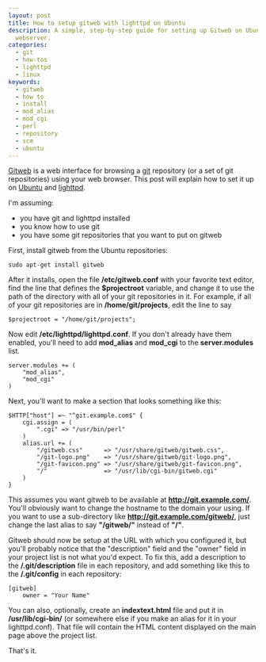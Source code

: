 ```yaml
---
layout: post
title: How to setup gitweb with lighttpd on Ubuntu
description: A simple, step-by-step guide for setting up Gitweb on Ubuntu using lighttpd as your
  webserver.
categories:
  - git
  - how-tos
  - lighttpd
  - linux
keywords:
  - gitweb
  - how to
  - install
  - mod_alias
  - mod_cgi
  - perl
  - repository
  - scm
  - ubuntu
---
```

[Gitweb](http://git.or.cz/gitwiki/Gitweb) is a web interface for browsing a
[git](http://git-scm.com/) repository (or a set of git repositories) using your web browser. This
post will explain how to set it up on [Ubuntu](http://www.ubuntu.com/) and
[lighttpd](http://www.lighttpd.net/).

<!--more-->

I'm assuming:

* you have git and lighttpd installed
* you know how to use git
* you have some git repositories that you want to put on gitweb

First, install gitweb from the Ubuntu repositories:

    sudo apt-get install gitweb

After it installs, open the file **/etc/gitweb.conf** with your favorite text editor, find the line
that defines the **$projectroot** variable, and change it to use the path of the directory with all
of your git repositories in it. For example, if all of your git repositories are in
**/home/git/projects**, edit the line to say

    $projectroot = "/home/git/projects";

Now edit **/etc/lighttpd/lighttpd.conf**. If you don't already have them enabled, you'll need to add
**mod_alias** and **mod_cgi** to the **server.modules** list.

    server.modules += (
        "mod_alias",
        "mod_cgi"
    )

Next, you'll want to make a section that looks something like this:

    $HTTP["host"] =~ "^git.example.com$" {
        cgi.assign = (
            ".cgi" => "/usr/bin/perl"
        )
        alias.url += (
            "/gitweb.css"      => "/usr/share/gitweb/gitweb.css",
            "/git-logo.png"    => "/usr/share/gitweb/git-logo.png",
            "/git-favicon.png" => "/usr/share/gitweb/git-favicon.png",
            "/"                => "/usr/lib/cgi-bin/gitweb.cgi"
        )
    }

This assumes you want gitweb to be available at **http://git.example.com/**. You'll obviously want
to change the hostname to the domain your using. If you want to use a sub-directory like
**http://git.example.com/gitweb/**, just change the last alias to say **"/gitweb/"** instead of
**"/"**.

Gitweb should now be setup at the URL with which you configured it, but you'll probably notice that
the "description" field and the "owner" field in your project list is not what you'd expect. To fix
this, add a description to the **/.git/description** file in each repository, and add something like
this to the **/.git/config** in each repository:

    [gitweb]
        owner = "Your Name"

You can also, optionally, create an **indextext.html** file and put it in **/usr/lib/cgi-bin/** (or
somewhere else if you make an alias for it in your lighttpd.conf). That file will contain the HTML
content displayed on the main page above the project list.

That's it.
